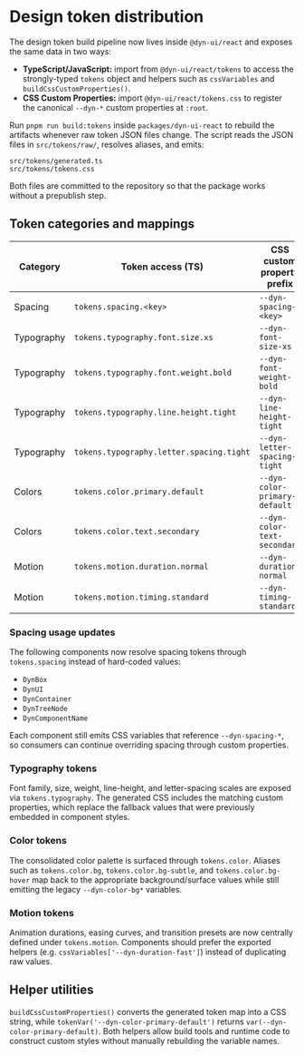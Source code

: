 # Design token distribution

The design token build pipeline now lives inside `@dyn-ui/react` and exposes the
same data in two ways:

- **TypeScript/JavaScript:** import from `@dyn-ui/react/tokens` to access the
  strongly-typed `tokens` object and helpers such as `cssVariables` and
  `buildCssCustomProperties()`.
- **CSS Custom Properties:** import `@dyn-ui/react/tokens.css` to register the
  canonical `--dyn-*` custom properties at `:root`.

Run `pnpm run build:tokens` inside `packages/dyn-ui-react` to rebuild the
artifacts whenever raw token JSON files change. The script reads the JSON files in
`src/tokens/raw/`, resolves aliases, and emits:

```
src/tokens/generated.ts
src/tokens/tokens.css
```

Both files are committed to the repository so that the package works without a
prepublish step.

## Token categories and mappings

| Category    | Token access (TS)               | CSS custom property prefix |
| ----------- | --------------------------------| -------------------------- |
| Spacing     | `tokens.spacing.<key>`          | `--dyn-spacing-<key>`      |
| Typography  | `tokens.typography.font.size.xs`| `--dyn-font-size-xs`       |
| Typography  | `tokens.typography.font.weight.bold` | `--dyn-font-weight-bold`|
| Typography  | `tokens.typography.line.height.tight`| `--dyn-line-height-tight`|
| Typography  | `tokens.typography.letter.spacing.tight` | `--dyn-letter-spacing-tight` |
| Colors      | `tokens.color.primary.default` | `--dyn-color-primary-default` |
| Colors      | `tokens.color.text.secondary`  | `--dyn-color-text-secondary` |
| Motion      | `tokens.motion.duration.normal`| `--dyn-duration-normal`    |
| Motion      | `tokens.motion.timing.standard`| `--dyn-timing-standard`    |

### Spacing usage updates

The following components now resolve spacing tokens through
`tokens.spacing` instead of hard-coded values:

- `DynBox`
- `DynUI`
- `DynContainer`
- `DynTreeNode`
- `DynComponentName`

Each component still emits CSS variables that reference `--dyn-spacing-*`, so
consumers can continue overriding spacing through custom properties.

### Typography tokens

Font family, size, weight, line-height, and letter-spacing scales are exposed via
`tokens.typography`. The generated CSS includes the matching custom properties,
which replace the fallback values that were previously embedded in component
styles.

### Color tokens

The consolidated color palette is surfaced through `tokens.color`. Aliases such
as `tokens.color.bg`, `tokens.color.bg-subtle`, and `tokens.color.bg-hover` map
back to the appropriate background/surface values while still emitting the
legacy `--dyn-color-bg*` variables.

### Motion tokens

Animation durations, easing curves, and transition presets are now centrally
defined under `tokens.motion`. Components should prefer the exported helpers
(e.g. `cssVariables['--dyn-duration-fast']`) instead of duplicating raw values.

## Helper utilities

`buildCssCustomProperties()` converts the generated token map into a CSS string,
while `tokenVar('--dyn-color-primary-default')` returns `var(--dyn-color-primary-default)`.
Both helpers allow build tools and runtime code to construct custom styles
without manually rebuilding the variable names.
